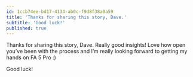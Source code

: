 ```yaml
---
id: 1ccb74ee-bd17-4134-ab0c-f9d8f38a0a59
title: 'Thanks for sharing this story, Dave.'
subtitle: 'Good luck!'
published: true
---
```




Thanks for sharing this story, Dave. Really good insights! Love how open you’ve been with the process and I’m really looking forward to getting my hands on FA 5 Pro :)

Good luck!

